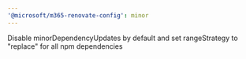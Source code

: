 ```yaml
---
'@microsoft/m365-renovate-config': minor
---
```


Disable minorDependencyUpdates by default and set rangeStrategy to "replace" for all npm dependencies
